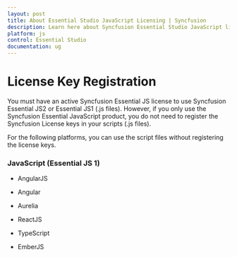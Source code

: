 ```yaml
---
layout: post
title: About Essential Studio JavaScript Licensing | Syncfusion
description: Learn here about Syncfusion Essential Studio JavaScript license key, how to generate the license key, how to register the license key, and more details.
platform: js
control: Essential Studio
documentation: ug
---
```



# License Key Registration

You must have an active Syncfusion Essential JS license to use Syncfusion Essential JS2 or Essential JS1 (.js files). However, if you only use the Syncfusion Essential JavaScript product, you do not need to register the Syncfusion License keys in your scripts (.js files).

For the following platforms, you can use the script files without registering the license keys.

### **JavaScript (Essential JS 1)**

* AngularJS

* Angular

* Aurelia

* ReactJS

* TypeScript

* EmberJS
